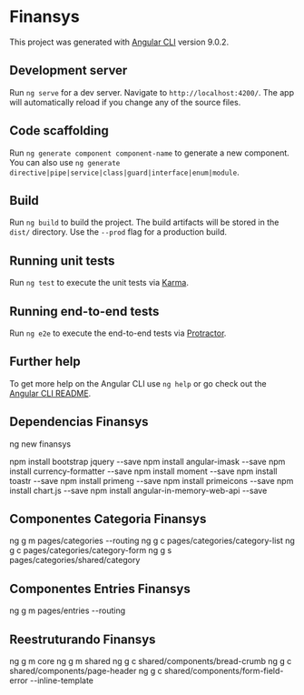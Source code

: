 # Finansys

This project was generated with [Angular CLI](https://github.com/angular/angular-cli) version 9.0.2.

## Development server

Run `ng serve` for a dev server. Navigate to `http://localhost:4200/`. The app will automatically reload if you change any of the source files.

## Code scaffolding

Run `ng generate component component-name` to generate a new component. You can also use `ng generate directive|pipe|service|class|guard|interface|enum|module`.

## Build

Run `ng build` to build the project. The build artifacts will be stored in the `dist/` directory. Use the `--prod` flag for a production build.

## Running unit tests

Run `ng test` to execute the unit tests via [Karma](https://karma-runner.github.io).

## Running end-to-end tests

Run `ng e2e` to execute the end-to-end tests via [Protractor](http://www.protractortest.org/).

## Further help

To get more help on the Angular CLI use `ng help` or go check out the [Angular CLI README](https://github.com/angular/angular-cli/blob/master/README.md).


## Dependencias Finansys
ng new finansys

npm install bootstrap jquery --save
npm install angular-imask --save
npm install currency-formatter --save
npm install moment --save
npm install toastr --save
npm install primeng --save
npm install primeicons --save
npm install chart.js --save
npm install angular-in-memory-web-api --save

## Componentes Categoria Finansys
ng g m pages/categories --routing
ng g c pages/categories/category-list
ng g c pages/categories/category-form
ng g s pages/categories/shared/category

## Componentes Entries Finansys
ng g m pages/entries --routing


## Reestruturando Finansys
ng g m core
ng g m shared
ng g c shared/components/bread-crumb
ng g c shared/components/page-header
ng g c shared/components/form-field-error --inline-template




